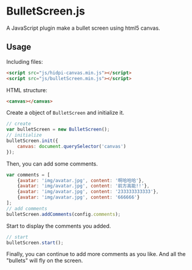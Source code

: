 # BulletScreen.js
A JavaScript plugin make a bullet screen using html5 canvas.

## Usage

Including files:
```html
<script src="js/hidpi-canvas.min.js"></script>
<script src="js/bulletScreen.min.js"></script>
```

HTML structure:
```html
<canvas></canvas>
``` 

Create a object of `BulletScreen` and initialize it.
```js
// create
var bulletScreen = new BulletScreen();
// initialize
bulletScreen.init({
	canvas: document.querySelector('canvas')
});
```

Then, you can add some comments.
```js
var comments = [
	{avatar: 'img/avatar.jpg', content: '啊哈哈哈'},
	{avatar: 'img/avatar.jpg', content: '前方高能!!'},
	{avatar: 'img/avatar.jpg', content: '233333333333'},
	{avatar: 'img/avatar.jpg', content: '666666'}
];
// add comments
bulletScreen.addComments(config.comments);
```

Start to display the comments you added.
```js
// start
bulletScreen.start();
```

Finally, you can continue to add more comments as you like. And all the "bullets" will fly on the screen.